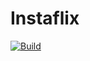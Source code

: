 # Instaflix

[![Build](https://github.com/ronaldfabra/Instaflix/actions/workflows/build.yml/badge.svg)](https://github.com/ronaldfabra/Instaflix/actions/workflows/build.yml)
